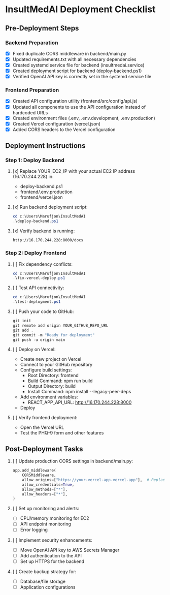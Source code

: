 # InsultMedAI Deployment Checklist

## Pre-Deployment Steps

### Backend Preparation
- [x] Fixed duplicate CORS middleware in backend/main.py
- [x] Updated requirements.txt with all necessary dependencies
- [x] Created systemd service file for backend (insultmedai.service)
- [x] Created deployment script for backend (deploy-backend.ps1)
- [x] Verified OpenAI API key is correctly set in the systemd service file

### Frontend Preparation
- [x] Created API configuration utility (frontend/src/config/api.js)
- [x] Updated all components to use the API configuration instead of hardcoded URLs
- [x] Created environment files (.env, .env.development, .env.production)
- [x] Created Vercel configuration (vercel.json)
- [x] Added CORS headers to the Vercel configuration

## Deployment Instructions

### Step 1: Deploy Backend
1. [x] Replace YOUR_EC2_IP with your actual EC2 IP address (16.170.244.228) in:
   - deploy-backend.ps1
   - frontend/.env.production
   - frontend/vercel.json
   
2. [x] Run backend deployment script:
   ```powershell
   cd c:\Users\Marufjon\InsultMedAI
   .\deploy-backend.ps1
   ```
   
3. [x] Verify backend is running:
   ```
   http://16.170.244.228:8000/docs
   ```

### Step 2: Deploy Frontend
1. [ ] Fix dependency conflicts:
   ```powershell
   cd c:\Users\Marufjon\InsultMedAI
   .\fix-vercel-deploy.ps1
   ```

2. [ ] Test API connectivity:
   ```powershell
   cd c:\Users\Marufjon\InsultMedAI
   .\test-deployment.ps1
   ```

3. [ ] Push your code to GitHub:
   ```powershell
   git init
   git remote add origin YOUR_GITHUB_REPO_URL
   git add .
   git commit -m "Ready for deployment"
   git push -u origin main
   ```
   
4. [ ] Deploy on Vercel:
   - Create new project on Vercel
   - Connect to your GitHub repository
   - Configure build settings:
     - Root Directory: frontend
     - Build Command: npm run build
     - Output Directory: build
     - Install Command: npm install --legacy-peer-deps
   - Add environment variables:
     - REACT_APP_API_URL: http://16.170.244.228:8000
   - Deploy

5. [ ] Verify frontend deployment:
   - Open the Vercel URL
   - Test the PHQ-9 form and other features

## Post-Deployment Tasks
1. [ ] Update production CORS settings in backend/main.py:
   ```python
   app.add_middleware(
       CORSMiddleware,
       allow_origins=["https://your-vercel-app.vercel.app"],  # Replace with your Vercel domain
       allow_credentials=True,
       allow_methods=["*"],
       allow_headers=["*"],
   )
   ```

2. [ ] Set up monitoring and alerts:
   - [ ] CPU/memory monitoring for EC2
   - [ ] API endpoint monitoring
   - [ ] Error logging

3. [ ] Implement security enhancements:
   - [ ] Move OpenAI API key to AWS Secrets Manager
   - [ ] Add authentication to the API
   - [ ] Set up HTTPS for the backend

4. [ ] Create backup strategy for:
   - [ ] Database/file storage
   - [ ] Application configurations
